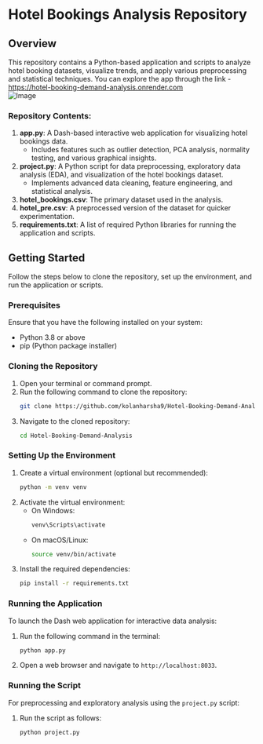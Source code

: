 # Hotel Bookings Analysis Repository

## Overview
This repository contains a Python-based application and scripts to analyze hotel booking datasets, visualize trends, and apply various preprocessing and statistical techniques.
You can explore the app through the link - https://hotel-booking-demand-analysis.onrender.com  
![Image](https://github.com/user-attachments/assets/f9fbc2ce-1402-483b-9c21-820d604fb901)

### Repository Contents:
1. **app.py**: A Dash-based interactive web application for visualizing hotel bookings data.
   - Includes features such as outlier detection, PCA analysis, normality testing, and various graphical insights.
2. **project.py**: A Python script for data preprocessing, exploratory data analysis (EDA), and visualization of the hotel bookings dataset.
   - Implements advanced data cleaning, feature engineering, and statistical analysis.
3. **hotel_bookings.csv**: The primary dataset used in the analysis.
4. **hotel_pre.csv**: A preprocessed version of the dataset for quicker experimentation.
5. **requirements.txt**: A list of required Python libraries for running the application and scripts.

## Getting Started
Follow the steps below to clone the repository, set up the environment, and run the application or scripts.

### Prerequisites
Ensure that you have the following installed on your system:
- Python 3.8 or above
- pip (Python package installer)

### Cloning the Repository
1. Open your terminal or command prompt.
2. Run the following command to clone the repository:
   ```bash
   git clone https://github.com/kolanharsha9/Hotel-Booking-Demand-Analysis
   ```
3. Navigate to the cloned repository:
   ```bash
   cd Hotel-Booking-Demand-Analysis
   ```

### Setting Up the Environment
1. Create a virtual environment (optional but recommended):
   ```bash
   python -m venv venv
   ```
2. Activate the virtual environment:
   - On Windows:
     ```bash
     venv\Scripts\activate
     ```
   - On macOS/Linux:
     ```bash
     source venv/bin/activate
     ```
3. Install the required dependencies:
   ```bash
   pip install -r requirements.txt
   ```

### Running the Application
To launch the Dash web application for interactive data analysis:
1. Run the following command in the terminal:
   ```bash
   python app.py
   ```
2. Open a web browser and navigate to `http://localhost:8033`.

### Running the Script
For preprocessing and exploratory analysis using the `project.py` script:
1. Run the script as follows:
   ```bash
   python project.py
   ```

